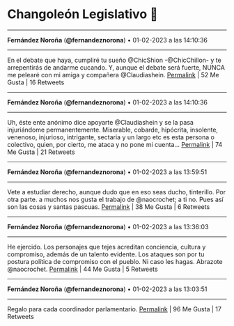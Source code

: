 # Changoleón Legislativo 🙈
*****
**Fernández Noroña** (**@fernandeznorona**) • 01-02-2023 a las 14:10:36
*****
En el debate que haya, cumpliré tu sueño @ChicShion -@ChicChillon- y te arrepentirás de andarme cucando. Y, aunque el debate será fuerte, NUNCA me pelearé con mi amiga y compañera @Claudiashein.
[Permalink](https://twitter.com/fernandeznorona/status/1620907496549531654) | 52 Me Gusta | 16 Retweets
*****
**Fernández Noroña** (**@fernandeznorona**) • 01-02-2023 a las 14:10:36
*****
Uh, éste ente anónimo dice apoyarte @Claudiashein y se la pasa injuriándome permanentemente. Miserable, cobarde, hipócrita, insolente, venenoso, injurioso, intrigante, sectaria y un largo etc es esta persona o colectivo, quien, por cierto, me ataca y no pone mi cuenta…
[Permalink](https://twitter.com/fernandeznorona/status/1620907494301396993) | 74 Me Gusta | 21 Retweets
*****
**Fernández Noroña** (**@fernandeznorona**) • 01-02-2023 a las 13:59:51
*****
Vete a estudiar derecho, aunque dudo que en eso seas ducho, tinterillo. Por otra parte. a muchos nos gusta el trabajo de @naocrochet; a ti no. Pues así son las cosas y santas pascuas.
[Permalink](https://twitter.com/fernandeznorona/status/1620904787855446016) | 38 Me Gusta | 6 Retweets
*****
**Fernández Noroña** (**@fernandeznorona**) • 01-02-2023 a las 13:36:03
*****
He ejercido. Los personajes que tejes acreditan conciencia, cultura y compromiso, además de un talento evidente. Los ataques son por tu postura política de compromiso con el pueblo. Ni caso les hagas. Abrazote @naocrochet.
[Permalink](https://twitter.com/fernandeznorona/status/1620898798313824256) | 44 Me Gusta | 5 Retweets
*****
**Fernández Noroña** (**@fernandeznorona**) • 01-02-2023 a las 13:03:51
*****
Regalo para cada coordinador parlamentario.
[Permalink](https://twitter.com/fernandeznorona/status/1620890698001129478) | 96 Me Gusta | 17 Retweets
